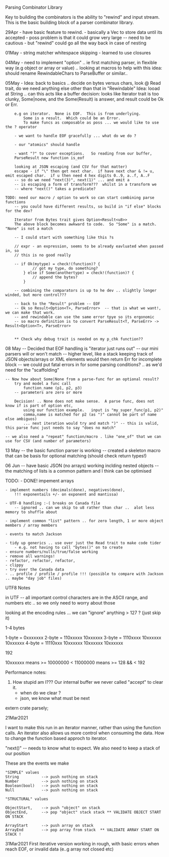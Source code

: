 Parsing Combinator Library

Key to building the combinators is the ability to "rewind" and input stream.
This is the basic building block of a parser combinator library.

29Apr - have basic feature to rewind.
    - basically a Vec to store data until its accepted
    - poss problem is that it could grow very large -- need to be cautious
        - but "rewind" could go all the way back in case of nesting

01May -
    string matcher
    whitespace skipping
        - learned to use closures

04May - 
    need to implement "option" .. ie first matching parser, in flexible way (e.g object or array or value)
    .. looking at macros to help with this
    idea: should rename RewindableChars to ParseBuffer or similar.. 

05May - 
    Idea: back to basics .. decide on bytes versus chars, look @ Read trait, do we need anything else other than that in "Rewindable"
    Idea: looad at String .. can this acts like a buffer
    decision: looks like Iterator trait  is too clunky, Some|noew, and the Some(Result) is answer, and result could be Ok or Err.

        e.g on iterator.  None is EOF.  This is from underlying.
            Some is a result.  Which could be an Error.
            To make funcs as composable as poss ... we would like to use the ? operator
            
        - we want to handle EOF gracefully ... what do we do ?
        
        - our "atomics" should handle 

        - want "?" to cover exceptions.   So reading from our buffer, 
        ParseResult new function is_eof

        looking at JSON escaping (and CSV for that matter)
        escape - if "\" then get next char.  if have next char & != u, emit escaped char.  if u then need 4 hex digits 0..9, a..f, A..F
        -- so do we need "next(3)", next(1)" ... and emit a 
        -- is escaping a form of transform???  whilst in a transform we 
        -- where "next()" takes a predicate?  

    TODO: need our macro / option to work so can start combining parse functions
        -- you could have different results, so build in "if else" blocks for the dev?  

        Iterator from Bytes trait gives Option<Result<u8>>
        The above block becomes awkward to code.  So "Some" is a match.  "None" is not a match

        -- I could start with something like this ?s

        // expr - an expression, seems to be already eavluated when passed in, so
        // this is no good really

        -- if Ok(mytype) = check!(function)? {
                // got my type, do something?
            } else if Some(anothertype) = check!(function)? {
                // append the bytes?
            }

        -- combining the comparators is up to he dev .. slightly longer winded, but more control???

        -- back to the "Result" problem -- EOF 
        -- Ok so Result<Option<T>, ParseError>  -- that is what we want!, we can make that work.
        -- and rewindable can use the same error tpye so its ergonomic
        -- so macro definition is to convert ParseResult<T, ParseErr> -> Result<Option<T>, ParseError>

        
        ** Check why debug trait is needed on my p_chk function??


08 May
    -- Decided that EOF handling is "iterator just runs out"
        -- our mini parsers will or won't match
        -- higher level, like a stack keeping track of JSON objects/arrays or XML elements would then return Err for incomplete block
        -- we could put fatal errors in for some parsing conditions?   .. as we'd need for the "scaffolding"


    -- Now how about Some|None from a parse-func for an optional result?
        try and model a func call
            function_name (p1, p2, p3)
        -- parameters are zero or more

        Decision! .. None does not make sense.  A parse func, does not know if is part of option etc, 
            using our function example.   input is "my_super_func(p1, p2)"
            comma,name is matched for p2 (as ")" cannot be part of name else ambiguos)
            ... next iteration would try and match ")" -- this is valid, this parse func just needs to say "does no match"

    -- we also need a "repeat" function/macro . like "one_of" that we can use for CSV (and number of parameters)

13 May
    -- the basic function parser is working
    -- created a skeleton macro that can be basis for optional matching (should check return types!)

06 Jun
    -- have basic JSON (no arrays) working inclding nested objects
    -- the matching of lists is a common pattern and I think can be optimised

TODO:
    - DONE! impement arrays
    
    - implement numbers (decimals(done), negatives(done), 
        !!! exponentails +/- on exponent and mantissa)
    
    - UTF-8 handling :-( breaks on Canada file
        -- ignored .. can we skip to u8 rather than char ..  alot less memory to shuffle about
    
    - implement common "list" pattern .. for zero length, 1 or more object members / array members

    - events to match Jackson

    - tidy up generics .. use over just the Read trait to make code tider
        - e.g. not having to call "bytes()" on to create
    - ensure numbers/nulls/true/false working
    - remove all warnings!
    - refactor, refactor, refactor, 
    - clippy
    - try over the Canada data
    - .. profile / profile / profile !!! (possible to compare with Jackson .. maybe "day job" files)




UTF8 Notes


in UTF -- all important control characters are in the ASCII range, 
and numbers etc .. so we only need to worry about those

looking at the encoding rules ... we can "ignore" anything > 127 ? (just skip it)

1-4 bytes

1-byte = 0xxxxxxx
2-byte = 110xxxxx 10xxxxxx
3-byte = 1110xxxx 10xxxxxx 10xxxxxx
4-byte = 11110xxx 10xxxxxx 10xxxxxx 10xxxxxx

192 

10xxxxxx means >= 10000000 < 11000000
means >= 128 && < 192



Performance notes:

1) How stupid am I???   Our internal buffer we never called "accept" to clear it.
    - when do we clear ?
    - json, we know what must be next


extern crate parsely;



21Mar2021

I want to make this run in an iterator manner, rather than 
using the function calls.  An iterator also allows us more control 
when consuming the data.   How to change the function based approch to iterator.


"next()" -- needs to know what to expect.
We also need to keep a stack of our position

These are the events we make

    "SIMPLE" values
    String          --> push nothing on stack
    Number          --> push nothing on stack
    Boolean(bool)   --> push nothing on stack
    Null            --> push nothing on stack

    "STRUCTURAL" values

    ObjectStart,    --> push "object" on stack
    ObjectEnd,      --> pop "object" stack stack ** VALIDATE OBJECT START ON STACK

    ArrayStart      --> push array on stack
    ArrayEnd        --> pop array from stack  ** VALIDATE ARRAY START ON STACK !

31Mar2021
First iterative version working in rough, with basic errors when reach EOF, or invalid data (e..g  array not closed etc)


